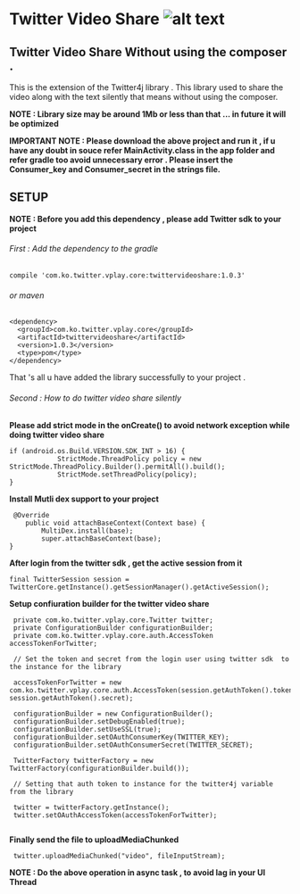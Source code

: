 
# Twitter Video Share  ![alt text](https://img.shields.io/badge/Android%20Arsenal-Twiiter%20Silent%20Video%20Share-blue.svg?style=flat)
## Twitter Video Share Without using the composer .

This is the extension of the Twitter4j library . This library used to share the video along with the text silently that means without using the composer. 

**NOTE : Library size may be around 1Mb or less than that ... in future it will be optimized**

**IMPORTANT NOTE : Please download the above project and run it , if u have any doubt in souce refer MainActivity.class in the app folder and refer gradle too avoid unnecessary error . Please insert the Consumer_key and Consumer_secret in the strings file.**

## SETUP 

**NOTE : Before you add this dependency , please add Twitter sdk to your project**

###### First : Add the dependency to the gradle
```
compile 'com.ko.twitter.vplay.core:twittervideoshare:1.0.3'
```
###### or maven 

```
<dependency>
  <groupId>com.ko.twitter.vplay.core</groupId>
  <artifactId>twittervideoshare</artifactId>
  <version>1.0.3</version>
  <type>pom</type>
</dependency>

```

That 's all u have added the library successfully to your project .

###### Second : How to do twitter video share silently 

**Please add strict mode in the onCreate() to avoid network exception while doing twitter video share** 

```
if (android.os.Build.VERSION.SDK_INT > 16) {
            StrictMode.ThreadPolicy policy = new StrictMode.ThreadPolicy.Builder().permitAll().build();
            StrictMode.setThreadPolicy(policy);
}

```

**Install Mutli dex support to your project**

```
 @Override
    public void attachBaseContext(Context base) {
        MultiDex.install(base);
        super.attachBaseContext(base);
}

```
**After login from the twitter sdk , get the active session from it** 

```
final TwitterSession session = TwitterCore.getInstance().getSessionManager().getActiveSession();
```

**Setup confiuration builder for the twitter video share** 

```
 private com.ko.twitter.vplay.core.Twitter twitter;
 private ConfigurationBuilder configurationBuilder;
 private com.ko.twitter.vplay.core.auth.AccessToken accessTokenForTwitter;
 
 // Set the token and secret from the login user using twitter sdk  to the instance for the library 
 
 accessTokenForTwitter = new com.ko.twitter.vplay.core.auth.AccessToken(session.getAuthToken().token, session.getAuthToken().secret);
 
 configurationBuilder = new ConfigurationBuilder();
 configurationBuilder.setDebugEnabled(true);
 configurationBuilder.setUseSSL(true);
 configurationBuilder.setOAuthConsumerKey(TWITTER_KEY);
 configurationBuilder.setOAuthConsumerSecret(TWITTER_SECRET);
 
 TwitterFactory twitterFactory = new TwitterFactory(configurationBuilder.build());

 // Setting that auth token to instance for the twitter4j variable from the library  
 
 twitter = twitterFactory.getInstance();
 twitter.setOAuthAccessToken(accessTokenForTwitter);
 
```

**Finally send the file to uploadMediaChunked**

```
 twitter.uploadMediaChunked("video", fileInputStream);
```

**NOTE : Do the above operation in async task , to avoid lag in your UI Thread**












